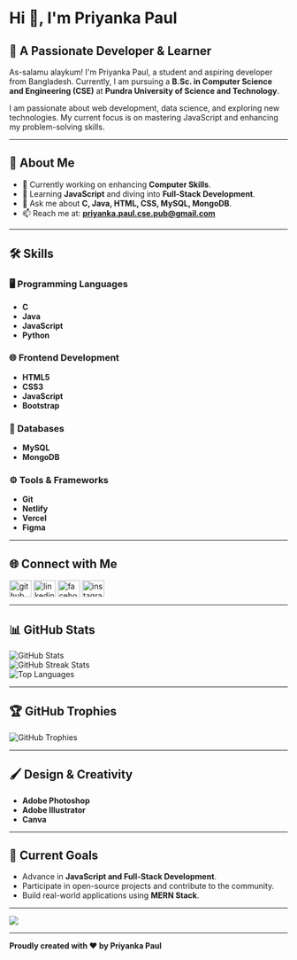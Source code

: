 # Hi 👋, I'm Priyanka Paul  
## 🌟 A Passionate Developer & Learner  

As-salamu alaykum! I'm Priyanka Paul, a student and aspiring developer from Bangladesh. Currently, I am pursuing a **B.Sc. in Computer Science and Engineering (CSE)** at **Pundra University of Science and Technology**.  

I am passionate about web development, data science, and exploring new technologies. My current focus is on mastering JavaScript and enhancing my problem-solving skills.

---

## 🌱 **About Me**
- 🔭 Currently working on enhancing **Computer Skills**.  
- 🌱 Learning **JavaScript** and diving into **Full-Stack Development**.  
- 💬 Ask me about **C, Java, HTML, CSS, MySQL, MongoDB**.  
- 📫 Reach me at: **priyanka.paul.cse.pub@gmail.com**

---

## 🛠 **Skills**
### 🖥️ Programming Languages
- **C**  
- **Java**  
- **JavaScript**  
- **Python**  

### 🌐 Frontend Development
- **HTML5**  
- **CSS3**  
- **JavaScript**  
- **Bootstrap**  

### 💾 Databases
- **MySQL**  
- **MongoDB**  

### ⚙️ Tools & Frameworks
- **Git**  
- **Netlify**  
- **Vercel**  
- **Figma**  

---

## 🌐 **Connect with Me**  
<p align="left">
  <a href="https://github.com/priyanka-paul" target="_blank"><img align="center" src="https://raw.githubusercontent.com/rahuldkjain/github-profile-readme-generator/master/src/images/icons/Social/github.svg" alt="github" height="30" width="40" /></a>
  <a href="https://linkedin.com/in/priyanka-paul" target="_blank"><img align="center" src="https://raw.githubusercontent.com/rahuldkjain/github-profile-readme-generator/master/src/images/icons/Social/linked-in-alt.svg" alt="linkedin" height="30" width="40" /></a>
  <a href="https://fb.com/priyanka.paul" target="_blank"><img align="center" src="https://raw.githubusercontent.com/rahuldkjain/github-profile-readme-generator/master/src/images/icons/Social/facebook.svg" alt="facebook" height="30" width="40" /></a>
  <a href="https://www.instagram.com/priyanka.paul" target="_blank"><img align="center" src="https://raw.githubusercontent.com/rahuldkjain/github-profile-readme-generator/master/src/images/icons/Social/instagram.svg" alt="instagram" height="30" width="40" /></a>
</p>

---

## 📊 **GitHub Stats**
<p align="left">
  <img src="https://github-readme-stats.vercel.app/api?username=priyanka-paul&theme=dark&hide_border=false&include_all_commits=true&count_private=true" alt="GitHub Stats" /><br/>
  <img src="https://github-readme-streak-stats.herokuapp.com/?user=priyanka-paul&theme=dark&hide_border=false" alt="GitHub Streak Stats" /><br/>
  <img src="https://github-readme-stats.vercel.app/api/top-langs/?username=priyanka-paul&theme=dark&hide_border=false&include_all_commits=true&layout=compact" alt="Top Languages" />
</p>

---

## 🏆 **GitHub Trophies**
<p align="left">
  <img src="https://github-profile-trophy.vercel.app/?username=priyanka-paul&theme=onedark&no-frame=false&margin-w=4" alt="GitHub Trophies" />
</p>

---

## 🖌️ **Design & Creativity**
- **Adobe Photoshop**  
- **Adobe Illustrator**  
- **Canva**  

---

## 🎯 **Current Goals**
- Advance in **JavaScript and Full-Stack Development**.  
- Participate in open-source projects and contribute to the community.  
- Build real-world applications using **MERN Stack**.  

---

[![](https://visitcount.itsvg.in/api?id=priyanka-paul&icon=5&color=0)](https://visitcount.itsvg.in)

---

**Proudly created with ❤️ by Priyanka Paul**
